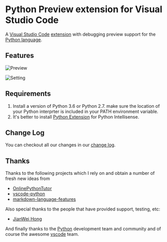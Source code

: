 # Python Preview extension for Visual Studio Code

A [Visual Studio Code](https://code.visualstudio.com/) [extension](https://marketplace.visualstudio.com/VSCode) with debugging preview support for the [Python language](https://www.python.org/).


## Features

![Preview](https://raw.githubusercontent.com/dongli0x00/python-preview/master/images/previewDemo.gif)

![Setting](https://raw.githubusercontent.com/dongli0x00/python-preview/master/images/settingDemo.gif)

## Requirements

1. Install a version of Python 3.6 or Python 2.7. make sure the location of your Python interprter is included in your PATH environment variable.
2. It's better to install [Python Extension](https://marketplace.visualstudio.com/items?itemName=ms-python.python) for Python Intellisense.


## Change Log

You can checkout all our changes in our [change log](https://github.com/dongli0x00/python-preview/blob/master/CHANGELOG.md).

## Thanks

Thanks to the following projects which I rely on and obtain a number of fresh new ideas from
- [OnlinePythonTutor](https://github.com/pgbovine/OnlinePythonTutor)
- [vscode-python](https://github.com/Microsoft/vscode-python)
- [markdown-language-features](https://github.com/Microsoft/vscode/tree/master/extensions/markdown-language-features)

Also special thanks to the people that have provided support, testing, etc:
- [JianWei Hong](https://github.com/HongHaiyang)

And finally thanks to the [Python](https://www.python.org/) development team and community and of course the awesome [vscode](https://github.com/Microsoft/vscode/graphs/contributors) team.
